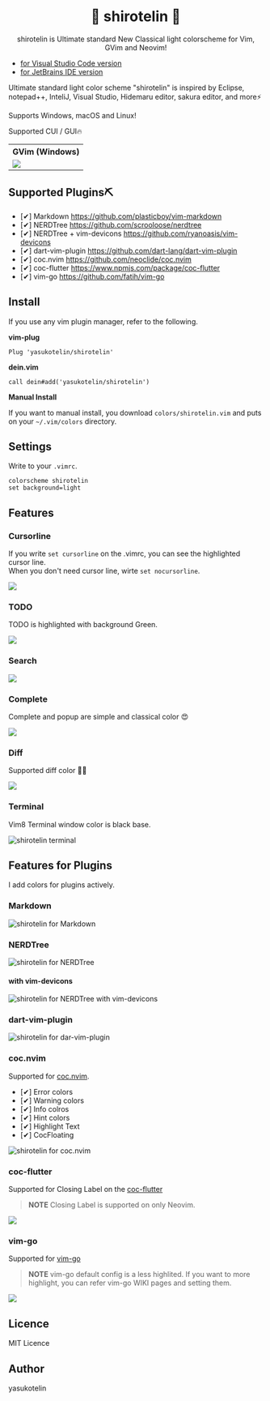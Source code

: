 <h1 align="center">🎉 shirotelin 🎉</h1>

<p align="center">shirotelin is Ultimate standard New Classical light colorscheme for Vim, GVim and Neovim!</p>

- [for Visual Studio Code version](https://github.com/yasukotelin/shirotelin-vscode)
- [for JetBrains IDE version](https://github.com/yasukotelin/shirotelin-intellij)

Ultimate standard light color scheme "shirotelin" is inspired by Eclipse, notepad++, InteliJ, Visual Studio, Hidemaru editor, sakura editor, and more⚡

Supports Windows, macOS and Linux!

Supported CUI / GUI🔥

<table>
    <tr>
        <th>GVim (Windows)</th>
    </tr>
    <tr>
        <td><img src="images/shirotelin-windows-gvim.png"></td>
    </tr>
</table>

## Supported Plugins⛏

- [✔] Markdown https://github.com/plasticboy/vim-markdown
- [✔] NERDTree https://github.com/scrooloose/nerdtree
- [✔] NERDTree + vim-devicons https://github.com/ryanoasis/vim-devicons
- [✔] dart-vim-plugin https://github.com/dart-lang/dart-vim-plugin
- [✔] coc.nvim https://github.com/neoclide/coc.nvim
- [✔] coc-flutter https://www.npmjs.com/package/coc-flutter
- [✔] vim-go https://github.com/fatih/vim-go

## Install

If you use any vim plugin manager, refer to the following.

**vim-plug**

```vim
Plug 'yasukotelin/shirotelin'
```

**dein.vim**

```vim
call dein#add('yasukotelin/shirotelin')
```

**Manual Install**

If you want to manual install, you download `colors/shirotelin.vim` and puts on your `~/.vim/colors` directory.

## Settings

Write to your `.vimrc`.

```vimrc
colorscheme shirotelin
set background=light
```

## Features

### Cursorline

If you write `set cursorline` on the .vimrc, you can see the highlighted cursor line.<br>
When you don't need cursor line,  wirte `set nocursorline`.

<img src="images/shirotelin-cursorline.gif">

### TODO

TODO is highlighted with background Green.

<img src="images/todo.png">

### Search

<img src="images/shirotelin-search.gif">

### Complete

Complete and popup are simple and classical color 😍

<img src="images/shirotelin-complete.gif">

### Diff

Supported diff color 🤷‍♂️

<img src="images/shirotelin-diff.png">

### Terminal

Vim8 Terminal window color is black base.

<img src="./images/shirotelin-terminal.png" alt="shirotelin terminal">

## Features for Plugins

I add colors for plugins actively.

### Markdown

<img src="./images/shirotelin-markdown.png" alt="shirotelin for Markdown">

### NERDTree

<img src="images/shirotelin-nerd-tree.png" alt="shirotelin for NERDTree">

#### with vim-devicons

<img src="images/shirotelin-nerd-tree-with-vim-devicons.png" alt="shirotelin for NERDTree with vim-devicons">

### dart-vim-plugin

<img src="images/shirotelin-dart-vim-plugin.png" alt="shirotelin for dar-vim-plugin">

### coc.nvim

Supported for [coc.nvim](https://github.com/neoclide/coc.nvim).<br>

- [✔] Error colors
- [✔] Warning colors
- [✔] Info colros
- [✔] Hint colors
- [✔] Highlight Text
- [✔] CocFloating

<img src="images/shirotelin-coc-demo.gif" alt="shirotelin for coc.nvim">

### coc-flutter

Supported for Closing Label on the [coc-flutter](https://www.npmjs.com/package/coc-flutter)

> **NOTE** Closing Label is supported on only Neovim.

![](./images/coc-flutter-closinglabel.png)

### vim-go

Supported for [vim-go](https://github.com/fatih/vim-go)

> **NOTE** vim-go default config is a less highlited. If you want to more highlight, you can refer vim-go WIKI pages and setting them.

![](./images/shirotelin-vim-go.png)

## Licence

MIT Licence

## Author

yasukotelin
